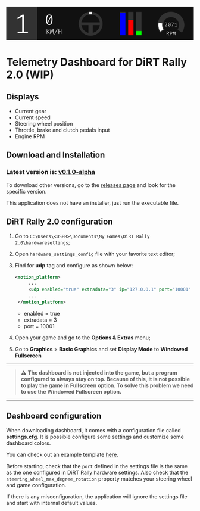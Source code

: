 <p align="center">
    <img src="docs/images/dr2td_dashboard.png" alt="Header">
</p>

# Telemetry Dashboard for DiRT Rally 2.0 (WIP)

## Displays

- Current gear
- Current speed
- Steering wheel position
- Throttle, brake and clutch pedals input
- Engine RPM

## Download and Installation
### Latest version is: **[v0.1.0-alpha](https://github.com/gabrielgouv/dirt-rally-telemetry-dashboard/releases/tag/v0.1.0-alpha)**

To download other versions, go to the [releases page](https://github.com/gabrielgouv/dirt-rally-telemetry-dashboard/releases) and look for the specific version.

This application does not have an installer, just run the executable file.

## DiRT Rally 2.0 configuration

1. Go to `C:\Users\<USER>\Documents\My Games\DiRT Rally 2.0\hardwaresettings`;
2. Open `hardware_settings_config` file with your favorite text editor;
3. Find for **udp** tag and configure as shown below:
      ```xml
      <motion_platform>
           ...
           <udp enabled="true" extradata="3" ip="127.0.0.1" port="10001" delay="1" />
           ...
       </motion_platform>
      ```
   - enabled = true
   - extradata = 3
   - port = 10001

4. Open your game and go to the **Options & Extras** menu;
5. Go to **Graphics** > **Basic Graphics** and set **Display Mode** to **Windowed Fullscreen**
-------------------------------------------------
> ⚠️ **The dashboard is not injected into the game, but a program configured to always stay on top. Because of this, it is not possible to play the game in Fullscreen option. To solve this problem we need to use the Windowed Fullscreen option.**
-------------------------------------------------
## Dashboard configuration
When downloading dashboard, it comes with a configuration file called **settings.cfg**. It is possible configure some settings and customize some dashboard colors.

You can check out an example template [here](/docs/examples/settings.cfg).

Before starting, check that the `port` defined in the settings file is the same as the one configured in DiRT Rally hardware settings. Also check that the `steering_wheel_max_degree_rotation` property matches your steering wheel and game configuration.

If there is any misconfiguration, the application will ignore the settings file and start with internal default values.
